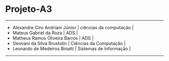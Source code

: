 # Projeto-A3
___

- Alexandre Ciro Andriani Júnior | ciências da computação |
- Mateus Gabriel da Roza         | ADS                    |
- Matheus Ramos Oliveira Barros  | ADS                    |
- Geovani da Silva Brustolin     | Ciências da Computação |
- Leonardo de Medeiros Binatti   | Sistemas de Informação |

___
